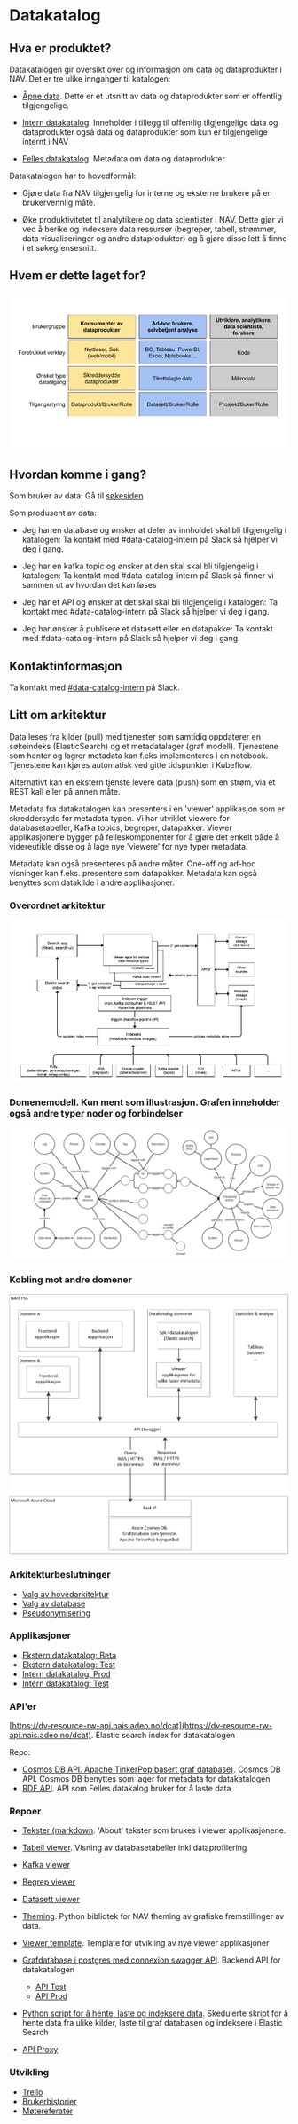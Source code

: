# Datakatalog


## Hva er produktet?

Datakatalogen gir oversikt over og informasjon om data og dataprodukter i NAV. Det er tre ulike innganger til katalogen:

* [Åpne data](https://data.nav.no). Dette er et utsnitt av data og dataprodukter som er offentlig tilgjengelige.

* [Intern datakatalog](https://data.adeo.no). Inneholder i tillegg til offentlig tilgjengelige data og dataprodukter også data og dataprodukter som kun er tilgjengelige internt i NAV

* [Felles datakatalog](https://fellesdatakatalog.digdir.no). Metadata om data og dataprodukter 

Datakatalogen har to hovedformål: 

* Gjøre data fra NAV tilgjengelig for interne og eksterne brukere på en brukervennlig måte. 

* Øke produktivitetet til analytikere og data scientister i NAV. Dette gjør vi ved å berike og indeksere data ressurser (begreper, tabell, strømmer, data visualiseringer og andre dataprodukter) og å gjøre disse lett å finne i et søkegrensesnitt.


## Hvem er dette laget for?

![Brukergrupper](brukergrupper.png)


## Hvordan komme i gang?

Som bruker av data: Gå til [søkesiden](https://data.adeo.no)

Som produsent av data:

* Jeg har en database og ønsker at deler av innholdet skal bli tilgjengelig i katalogen: Ta kontakt med #data-catalog-intern på Slack så hjelper vi deg i gang.

* Jeg har en kafka topic og ønsker at den skal skal bli tilgjengelig i katalogen: Ta kontakt med #data-catalog-intern på Slack så finner vi sammen ut av hvordan det kan løses 

* Jeg har et API og ønsker at det skal skal bli tilgjengelig i katalogen: Ta kontakt med #data-catalog-intern på Slack så hjelper vi deg i gang.

* Jeg har ønsker å publisere et datasett eller en datapakke: Ta kontakt med #data-catalog-intern på Slack så hjelper vi deg i gang.


## Kontaktinformasjon

Ta kontakt med [#data-catalog-intern](https://nav-it.slack.com/archives/CQ9SV9DNE) på Slack.


## Litt om arkitektur

Data leses fra kilder (pull) med tjenester som samtidig oppdaterer en søkeindeks (ElasticSearch) og et metadatalager (graf modell). 
Tjenestene som henter og lagrer metadata kan f.eks implementeres i en notebook. Tjenestene kan kjøres automatisk ved gitte tidspunkter i Kubeflow.

Alternativt kan en ekstern tjenste levere data (push) som en strøm, via et REST kall eller på annen måte.

Metadata fra datakatalogen kan presenters i en 'viewer' applikasjon som er skreddersydd for metadata typen. Vi har utviklet viewere for databasetabeller, Kafka topics, begreper, datapakker. Viewer applikasjonene bygger på felleskomponenter for å gjøre det enkelt både å videreutikle disse og å lage nye 'viewere' for nye typer metadata.

Metadata kan også presenteres på andre måter. One-off og ad-hoc visninger kan f.eks. presentere som datapakker. Metadata kan også benyttes som datakilde i andre applikasjoner.

### Overordnet arkitektur


![Hovedkomponenter](overordnet_arkitektur.png)


### Domenemodell. Kun ment som illustrasjon. Grafen inneholder også andre typer noder og forbindelser


![Datamodell](databasemodell_konseptuell.png)


### Kobling mot andre domener


![Graf database](datakatalog_domene_graf.png)


### Arkitekturbeslutninger

 * [Valg av hovedarkitektur](arkitektur/valg_av_hovedarkitektur.md)
 * [Valg av database](arkitektur/valg_av_database.md)
 * [Pseudonymisering](arkitektur/pseudonymisering.md)


### Applikasjoner

* [Ekstern datakatalog: Beta](https://dataverk.nav.no)
* [Ekstern datakatalog: Test](https://dataverk-q.nav.no)
* [Intern datakatalog: Prod](https://data-search.nais.adeo)
* [Intern datakatalog: Test](https://data-search.nais.preprod.local)

### API'er
  [https://dv-resource-rw-api.nais.adeo.no/dcat](https://dv-resource-rw-api.nais.adeo.no/dcat). Elastic search index for datakatalogen
  
  Repo:
  * [Cosmos DB API. Apache TinkerPop basert graf database)](https://github.com/navikt/data-catalog-api). Cosmos DB API. Cosmos DB benyttes som lager for metadata for datakatalogen
  * [RDF API](https://github.com/navikt/data-catalog-rdf). API som Felles datakalog bruker for å laste data
  
### Repoer
* [Tekster (markdown](https://github.com/navikt/data-catalog-markdown). 'About' tekster som brukes i viewer applikasjonene.
* [Tabell viewer](https://github.com/navikt/data-catalog-table-viewer). Visning av databasetabeller inkl dataprofilering
* [Kafka viewer](https://github.com/navikt/data-catalog-kafka-viewer)
* [Begrep viewer](https://github.com/navikt/data-catalog-term-viewer)
* [Datasett viewer](https://github.com/deetly/datapackage-viewer)
* [Theming](https://github.com/navikt/dataverk-tools). Python bibliotek for NAV theming av grafiske fremstillinger av data.

* [Viewer template](https://github.com/navikt/data-catalog-api-viewer). Template for utvikling av nye viewer applikasjoner

* [Grafdatabase i postgres med connexion swagger API](https://github.com/navikt//data-catalog-graph). Backend API for datakatalogen
  * [API Test](https://data-catalog-graph.nais.preprod.local)
  * [API Prod](https://data-catalog-graph.nais.adeo.no)
  
* [Python script for å hente, laste og indeksere data](https://github.com/navikt/data-catalog-indexers). Skedulerte skript for å hente data fra ulike kilder, laste til graf databasen og indeksere i Elastic Search

* [API Proxy](https://github.com/navikt/dataverk-proxy)


### Utvikling
* [Trello](https://trello.com/b/kd4dRGH9/data-catalog)
* [Brukerhistorier](stories.md)
* [Møtereferater](https://github.com/navikt/data-catalog-notes)


